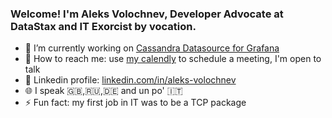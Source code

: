 ### Welcome! I'm Aleks Volochnev, Developer Advocate at DataStax and IT Exorcist by vocation.

- 🔭 I’m currently working on [Cassandra Datasource for Grafana](https://github.com/HadesArchitect/GrafanaCassandraDatasource)
- 💬 How to reach me: use [my calendly](https://calendly.com/aleks-volochnev) to schedule a meeting, I'm open to talk
- 🔗 Linkedin profile: [linkedin.com/in/aleks-volochnev](https://www.linkedin.com/in/aleks-volochnev/)
- 🌐 I speak 🇬🇧,🇷🇺,🇩🇪 and un po' 🇮🇹 
- ⚡ Fun fact: my first job in IT was to be a TCP package
